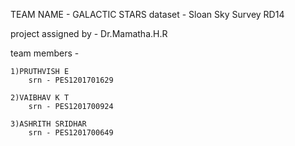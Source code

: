 TEAM NAME - GALACTIC STARS
dataset - Sloan Sky Survey RD14

project assigned by - 
		Dr.Mamatha.H.R


team members - 

	1)PRUTHVISH E 
		srn - PES1201701629

  	2)VAIBHAV K T 
		srn - PES1201700924

	3)ASHRITH SRIDHAR
		srn - PES1201700649
